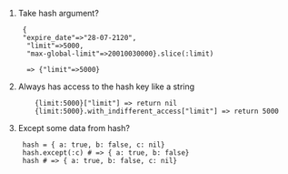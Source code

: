 1. Take hash argument?
        
        {
        "expire_date"=>"28-07-2120",
         "limit"=>5000,
         "max-global-limit"=>20010030000}.slice(:limit)
         
         => {"limit"=>5000}
 2. Always has access to the hash key like a string
                
            {limit:5000}["limit"] => return nil
            {limit:5000}.with_indifferent_access["limit"] => return 5000
3. Except some data from hash?
        
        hash = { a: true, b: false, c: nil}
        hash.except(:c) # => { a: true, b: false}
        hash # => { a: true, b: false, c: nil}

